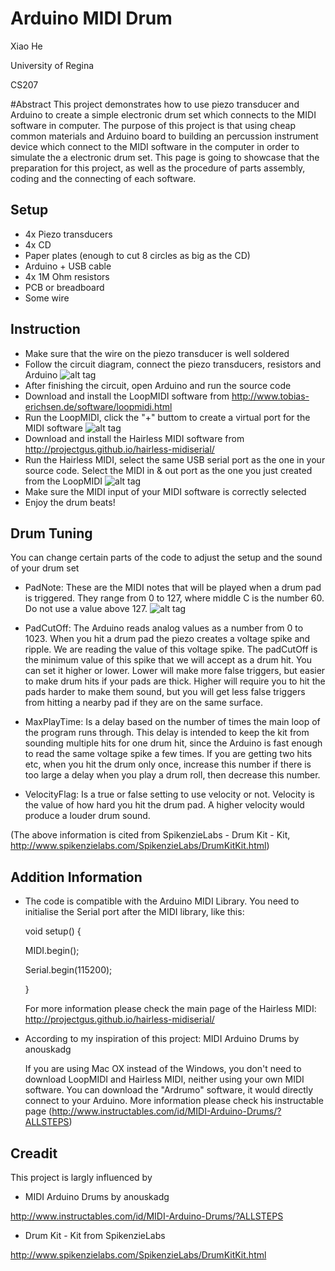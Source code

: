# Arduino MIDI Drum

Xiao He

University of Regina 

CS207

#Abstract
This project demonstrates how to use piezo transducer and Arduino to create a simple electronic drum set which connects to the MIDI software in computer. The purpose of this project is that using cheap common materials and Arduino board to building an percussion instrument device which connect to the MIDI software in the computer in order to simulate the a electronic drum set. This page is going to showcase that the preparation for this project, as well as the procedure of parts assembly, coding and the connecting of each software.


Setup
- 
- 4x Piezo transducers
- 4x CD
- Paper plates (enough to cut 8 circles as big as the CD)
- Arduino + USB cable
- 4x 1M Ohm resistors
- PCB or breadboard
- Some wire

Instruction
- 
- Make sure that the wire on the piezo transducer is well soldered
- Follow the circuit diagram, connect the piezo transducers, resistors and Arduino
![alt tag](https://cloud.githubusercontent.com/assets/14918833/11733934/5536ea08-9f78-11e5-98a1-604af0025b58.jpg)
- After finishing the circuit, open Arduino and run the source code
- Download and install the LoopMIDI software from http://www.tobias-erichsen.de/software/loopmidi.html
- Run the LoopMIDI, click the "+" buttom to create a virtual port for the MIDI software
![alt tag](https://cloud.githubusercontent.com/assets/14918833/11733993/dad518d8-9f78-11e5-97e8-a9274e54ce17.PNG)
- Download and install the Hairless MIDI software from http://projectgus.github.io/hairless-midiserial/
- Run the Hairless MIDI, select the same USB serial port as the one in your source code. Select the MIDI in & out port as the one you just created from the LoopMIDI
![alt tag](https://cloud.githubusercontent.com/assets/14918833/11734040/3de48dbe-9f79-11e5-8cac-e8a4ba3bb400.png)
- Make sure the MIDI input of your MIDI software is correctly selected
- Enjoy the drum beats!


Drum Tuning 
- 
You can change certain parts of the code to adjust the setup and the sound of your drum set

- PadNote: These are the MIDI notes that will be played when a drum pad is triggered. They range from 0 to 127, where middle C is the number 60. Do not use a value above 127.
![alt tag](https://cloud.githubusercontent.com/assets/14918833/11734172/49d8465a-9f7a-11e5-89e2-f6e5df5b6ae5.PNG)

- PadCutOff: The Arduino reads analog values as a number from 0 to 1023. When you hit a drum pad the piezo creates a voltage spike and ripple. We are reading the value of this voltage spike. The padCutOff is the minimum value of this spike that we will accept as a drum hit. You can set it higher or lower. Lower will make more false triggers, but easier to make drum hits if your pads are thick. Higher will require you to hit the pads harder to make them sound, but you will get less false triggers from hitting a nearby pad if they are on the same surface.

- MaxPlayTime: Is a delay based on the number of times the main loop of the program runs through. This delay is intended to keep the kit from sounding multiple hits for one drum hit, since the Arduino is fast enough to read the same voltage spike a few times. If you are getting two hits etc, when you hit the drum only once, increase this number if there is too large a delay when you play a drum roll, then decrease this number. 

- VelocityFlag: Is a true or false setting to use velocity or not. Velocity is the value of how hard you hit the drum pad. A higher velocity would produce a louder drum sound.

(The above information is cited from SpikenzieLabs - Drum Kit - Kit, http://www.spikenzielabs.com/SpikenzieLabs/DrumKitKit.html)

Addition Information
- 
- The code is compatible with the Arduino MIDI Library. You need to initialise the Serial port after the MIDI library, like this:

  void setup() {

    MIDI.begin();
 
   Serial.begin(115200);

  }

  For more information please check the main page of the Hairless MIDI: http://projectgus.github.io/hairless-midiserial/



- According to my inspiration of this project: MIDI Arduino Drums by anouskadg 

  If you are using Mac OX instead of the Windows, you don't need to download LoopMIDI and Hairless MIDI, neither using your own MIDI   software. You can download the "Ardrumo" software, it would directly connect to your Arduino. More information please check his     instructable page (http://www.instructables.com/id/MIDI-Arduino-Drums/?ALLSTEPS)

Creadit
- 
This project is largly influenced by 
- MIDI Arduino Drums by anouskadg

http://www.instructables.com/id/MIDI-Arduino-Drums/?ALLSTEPS

- Drum Kit - Kit from SpikenzieLabs

http://www.spikenzielabs.com/SpikenzieLabs/DrumKitKit.html
